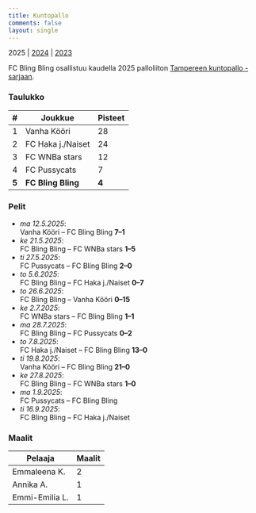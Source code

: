 ```yaml
---
title: Kuntopallo
comments: false
layout: single
---
```


2025 | [2024](/series/2024) | [2023](/series/2023)


 FC Bling Bling osallistuu kaudella 2025 palloliiton [Tampereen kuntopallo -sarjaan](https://tulospalvelu.palloliitto.fi/category/NH1!lanhl25/tables).


### Taulukko
| # | Joukkue | Pisteet |
|---|---------| ---|
|1 | Vanha Kööri | 28 |
|2 | FC Haka j./Naiset | 24 |
|3 | FC WNBa stars | 12 |
|4 | FC Pussycats | 7 |
| **5** | **FC Bling Bling** | **4** |

### Pelit

* *ma 12.5.2025*:\
  Vanha Kööri – FC Bling Bling **7–1** 
* *ke 21.5.2025*:\
  FC Bling Bling – FC WNBa stars **1–5** 
* *ti 27.5.2025*:\
  FC Pussycats – FC Bling Bling **2–0** 
* *to 5.6.2025*:\
  FC Bling Bling – FC Haka j./Naiset **0–7** 
* *to 26.6.2025*:\
  FC Bling Bling – Vanha Kööri **0–15** 
* *ke 2.7.2025*:\
  FC WNBa stars – FC Bling Bling **1–1** 
* *ma 28.7.2025*:\
  FC Bling Bling – FC Pussycats **0–2** 
* *to 7.8.2025*:\
  FC Haka j./Naiset – FC Bling Bling **13–0** 
* *ti 19.8.2025*:\
  Vanha Kööri – FC Bling Bling **21–0** 
* *ke 27.8.2025*:\
  FC Bling Bling – FC WNBa stars **1–0** 
* *ma 1.9.2025*:\
  FC Pussycats – FC Bling Bling  
* *ti 16.9.2025*:\
  FC Bling Bling – FC Haka j./Naiset  

### Maalit


| Pelaaja | Maalit |
|---| ---|
|Emmaleena K. | 2 |
|Annika A. | 1 |
|Emmi-Emilia L. | 1 |